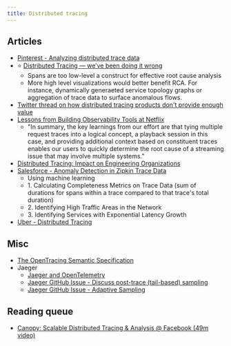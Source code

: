 ```yaml
---
title: Distributed tracing
---
```

## Articles

- [Pinterest - Analyzing distributed trace data](https://medium.com/pinterest-engineering/analyzing-distributed-trace-data-6aae58919949)
- :star: [Distributed Tracing — we’ve been doing it wrong](https://medium.com/@copyconstruct/distributed-tracing-weve-been-doing-it-wrong-39fc92a857df)
    - Spans are too low-level a construct for effective root cause analysis
    - More high level visualizations would better benefit RCA. For instance, dynamically generaeted service topology graphs or aggregation of trace data to surface anomalous flows.
- [Twitter thread on how distributed tracing products don't provide enough value](https://twitter.com/mattklein123/status/1049813546077323264)
- [Lessons from Building Observability Tools at Netflix](https://netflixtechblog.com/lessons-from-building-observability-tools-at-netflix-7cfafed6ab17)
    - "In summary, the key learnings from our effort are that tying multiple request traces into a logical concept, a playback session in this case, and providing additional context based on constituent traces enables our users to quickly determine the root cause of a streaming issue that may involve multiple systems."
- [Distributed Tracing: Impact on Engineering Organizations](https://medium.com/@dm03514/distributed-tracing-impact-on-engineering-organizations-d2f775e94aae)
- [Salesforce - Anomaly Detection in Zipkin Trace Data](https://engineering.salesforce.com/anomaly-detection-in-zipkin-trace-data-87c8a2ded8a1)
    - Using machine learning
    - 1\. Calculating Completeness Metrics on Trace Data (sum of durations for spans within a trace compared to that trace's total duration)
    - 2\. Identifying High Traffic Areas in the Network
    - 3\. Identifying Services with Exponential Latency Growth
- [Uber - Distributed Tracing](https://eng.uber.com/distributed-tracing/)

## Misc

- [The OpenTracing Semantic Specification](https://opentracing.io/specification/)
- Jaeger
    - [Jaeger and OpenTelemetry](https://medium.com/jaegertracing/jaeger-and-opentelemetry-1846f701d9f2)
    - [Jaeger GitHub Issue - Discuss post-trace (tail-based) sampling](https://github.com/jaegertracing/jaeger/issues/425)
    - [Jaeger GitHub Issue - Adaptive Sampling](https://github.com/jaegertracing/jaeger/issues/365)

## Reading queue

- [Canopy: Scalable Distributed Tracing & Analysis @ Facebook (49m video)](https://www.infoq.com/presentations/canopy-scalable-tracing-analytics-facebook/)

